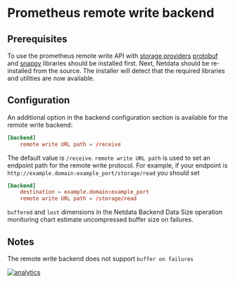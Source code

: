 <!--
title: "Prometheus remote write backend"
custom_edit_url: https://github.com/netdata/netdata/edit/master/backends/prometheus/remote_write/README.md
-->

# Prometheus remote write backend

## Prerequisites

To use the prometheus remote write API with [storage
providers](https://prometheus.io/docs/operating/integrations/#remote-endpoints-and-storage)
[protobuf](https://developers.google.com/protocol-buffers/) and [snappy](https://github.com/google/snappy) libraries
should be installed first. Next, Netdata should be re-installed from the source. The installer will detect that the
required libraries and utilities are now available.

## Configuration

An additional option in the backend configuration section is available for the remote write backend:

```conf
[backend]
    remote write URL path = /receive
```

The default value is `/receive`. `remote write URL path` is used to set an endpoint path for the remote write protocol.
For example, if your endpoint is `http://example.domain:example_port/storage/read` you should set

```conf
[backend]
    destination = example.domain:example_port
    remote write URL path = /storage/read
```

`buffered` and `lost` dimensions in the Netdata Backend Data Size operation monitoring chart estimate uncompressed
buffer size on failures.

## Notes

The remote write backend does not support `buffer on failures`

[![analytics](https://www.google-analytics.com/collect?v=1&aip=1&t=pageview&_s=1&ds=github&dr=https%3A%2F%2Fgithub.com%2Fnetdata%2Fnetdata&dl=https%3A%2F%2Fmy-netdata.io%2Fgithub%2Fbackends%2Fprometheus%2Fremote_write%2FREADME&_u=MAC~&cid=5792dfd7-8dc4-476b-af31-da2fdb9f93d2&tid=UA-64295674-3)](<>)
